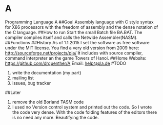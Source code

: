 A
=

Programming Language A
##Goal
Assembly language with C style syntax for X86 processors with the freedom of assembly and the dense notation of the C language.
##How to run
Start the small Batch file BA.BAT. The compiler compiles itself and calls the Netwide Assembler(NASM).
##Functions
##History
As of 1.1.2015 I set the software as free software under the MIT license.
You find a very old version from 2009 here: http://sourceforge.net/projects/pla/
It includes with source compiler, command interpreter an the game Towers of Hanoi.
##Home
Website: https://github.com/drguenther/A
Email: help@pla.de
#TODO
1. write the documentation (my part)
2. mailing list
3. issues, bug tracker

##Later
1. remove the old Borland TASM code
2. I used no Version control system and printed out the code. So I wrote the code very dense. With the code folding features of the editors there is no need any more. Beautifying the code.

